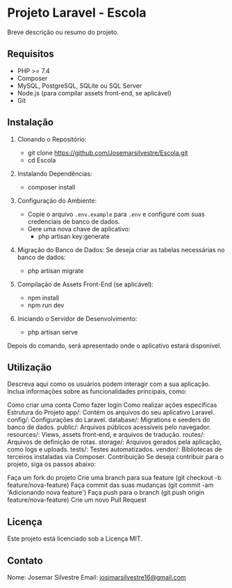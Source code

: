 # Projeto Laravel - Escola
Breve descrição ou resumo do projeto.

## Requisitos
 - PHP >= 7.4
 - Composer
 - MySQL, PostgreSQL, SQLite ou SQL Server
 - Node.js (para compilar assets front-end, se aplicável)
 - Git

## Instalação
1. Clonando o Repositório:
   - git clone https://github.com/Josemarsilvestre/Escola.git
   - cd Escola

2. Instalando Dependências:
   - composer install

3. Configuração do Ambiente:
   - Copie o arquivo `.env.example` para `.env` e configure com suas credenciais de banco de dados.
   - Gere uma nova chave de aplicativo:
     - php artisan key:generate

4. Migração do Banco de Dados:
Se deseja criar as tabelas necessárias no banco de dados:
   - php artisan migrate

5. Compilação de Assets Front-End (se aplicável):
   - npm install
   - npm run dev

6. Iniciando o Servidor de Desenvolvimento:
   - php artisan serve

Depois do comando, será apresentado onde o aplicativo estará disponível.

## Utilização
Descreva aqui como os usuários podem interagir com a sua aplicação. Inclua informações sobre as funcionalidades principais, como:

Como criar uma conta
Como fazer login
Como realizar ações específicas
Estrutura do Projeto
app/: Contém os arquivos do seu aplicativo Laravel.
config/: Configurações do Laravel.
database/: Migrations e seeders do banco de dados.
public/: Arquivos públicos acessíveis pelo navegador.
resources/: Views, assets front-end, e arquivos de tradução.
routes/: Arquivos de definição de rotas.
storage/: Arquivos gerados pela aplicação, como logs e uploads.
tests/: Testes automatizados.
vendor/: Bibliotecas de terceiros instaladas via Composer.
Contribuição
Se deseja contribuir para o projeto, siga os passos abaixo:

Faça um fork do projeto
Crie uma branch para sua feature (git checkout -b feature/nova-feature)
Faça commit das suas mudanças (git commit -am 'Adicionando nova feature')
Faça push para o branch (git push origin feature/nova-feature)
Crie um novo Pull Request

## Licença
Este projeto está licenciado sob a Licença MIT.

## Contato
Nome: Josemar Silvestre
Email: josimarsilvestre16@gmail.com